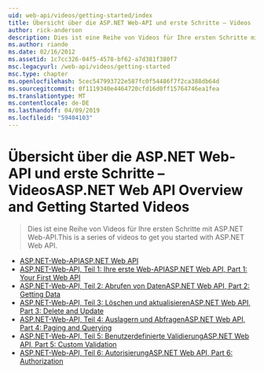 ```yaml
---
uid: web-api/videos/getting-started/index
title: Übersicht über die ASP.NET Web-API und erste Schritte – Videos | Microsoft-Dokumentation
author: rick-anderson
description: Dies ist eine Reihe von Videos für Ihre ersten Schritte mit ASP.NET Web-API.
ms.author: riande
ms.date: 02/16/2012
ms.assetid: 1c7cc326-04f5-4578-bf62-a7d381f380f7
msc.legacyurl: /web-api/videos/getting-started
msc.type: chapter
ms.openlocfilehash: 5cec547993722e587fc0f54486f7f2ca388db64d
ms.sourcegitcommit: 0f1119340e4464720cfd16d0ff15764746ea1fea
ms.translationtype: MT
ms.contentlocale: de-DE
ms.lasthandoff: 04/09/2019
ms.locfileid: "59404103"
---
```

# <a name="aspnet-web-api-overview-and-getting-started-videos"></a><span data-ttu-id="1dac4-103">Übersicht über die ASP.NET Web-API und erste Schritte – Videos</span><span class="sxs-lookup"><span data-stu-id="1dac4-103">ASP.NET Web API Overview and Getting Started Videos</span></span>

> <span data-ttu-id="1dac4-104">Dies ist eine Reihe von Videos für Ihre ersten Schritte mit ASP.NET Web-API.</span><span class="sxs-lookup"><span data-stu-id="1dac4-104">This is a series of videos to get you started with ASP.NET Web API.</span></span>


- [<span data-ttu-id="1dac4-105">ASP.NET-Web-API</span><span class="sxs-lookup"><span data-stu-id="1dac4-105">ASP.NET Web API</span></span>](aspnet-web-api.md)
- [<span data-ttu-id="1dac4-106">ASP.NET-Web-API, Teil 1: Ihre erste Web-API</span><span class="sxs-lookup"><span data-stu-id="1dac4-106">ASP.NET Web API, Part 1: Your First Web API</span></span>](your-first-web-api.md)
- [<span data-ttu-id="1dac4-107">ASP.NET-Web-API, Teil 2: Abrufen von Daten</span><span class="sxs-lookup"><span data-stu-id="1dac4-107">ASP.NET Web API, Part 2: Getting Data</span></span>](getting-data.md)
- [<span data-ttu-id="1dac4-108">ASP.NET-Web-API, Teil 3: Löschen und aktualisieren</span><span class="sxs-lookup"><span data-stu-id="1dac4-108">ASP.NET Web API, Part 3: Delete and Update</span></span>](delete-and-update.md)
- [<span data-ttu-id="1dac4-109">ASP.NET-Web-API, Teil 4: Auslagern und Abfragen</span><span class="sxs-lookup"><span data-stu-id="1dac4-109">ASP.NET Web API, Part 4: Paging and Querying</span></span>](paging-and-querying.md)
- [<span data-ttu-id="1dac4-110">ASP.NET-Web-API, Teil 5: Benutzerdefinierte Validierung</span><span class="sxs-lookup"><span data-stu-id="1dac4-110">ASP.NET Web API, Part 5: Custom Validation</span></span>](custom-validation.md)
- [<span data-ttu-id="1dac4-111">ASP.NET-Web-API, Teil 6: Autorisierung</span><span class="sxs-lookup"><span data-stu-id="1dac4-111">ASP.NET Web API, Part 6: Authorization</span></span>](authorization.md)
